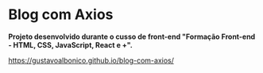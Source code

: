 # Blog com Axios

**Projeto desenvolvido durante o cusso de front-end "Formação Front-end - HTML, CSS, JavaScript, React e +".**

https://gustavoalbonico.github.io/blog-com-axios/


